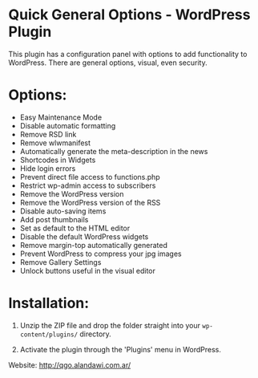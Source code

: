 Quick General Options - WordPress Plugin
========================================
This plugin has a configuration panel with options to add functionality to WordPress. There are general options, visual, even security.


Options:
========================================
- Easy Maintenance Mode
- Disable automatic formatting
- Remove RSD link
- Remove wlwmanifest
- Automatically generate the meta-description in the news
- Shortcodes in Widgets
- Hide login errors
- Prevent direct file access to functions.php
- Restrict wp-admin access to subscribers
- Remove the WordPress version
- Remove the WordPress version of the RSS
- Disable auto-saving items
- Add post thumbnails
- Set as default to the HTML editor
- Disable the default WordPress widgets
- Remove margin-top automatically generated
- Prevent WordPress to compress your jpg images
- Remove Gallery Settings
- Unlock buttons useful in the visual editor


Installation:
========================================
1) Unzip the ZIP file and drop the folder straight into your `wp-content/plugins/` directory.

2) Activate the plugin through the 'Plugins' menu in WordPress.


Website: http://qgo.alandawi.com.ar/